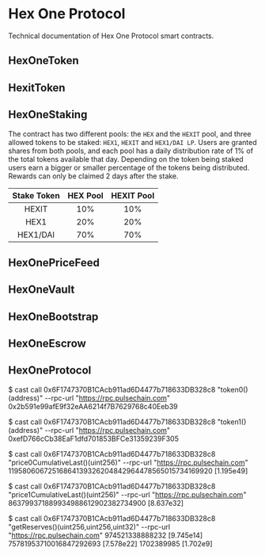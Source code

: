 # Hex One Protocol
Technical documentation of Hex One Protocol smart contracts.

## HexOneToken

## HexitToken

## HexOneStaking
The contract has two different pools: the `HEX` and the `HEXIT` pool, and three allowed tokens to be staked: `HEX1`, `HEXIT` and `HEX1/DAI LP`. Users are granted shares from both pools, and each pool has a daily distribution rate of 1% of the total tokens available that day. Depending on the token being staked users earn a bigger or smaller percentage of the tokens being distributed. Rewards can only be claimed 2 days after the stake.

| Stake Token | HEX Pool | HEXIT Pool |
|:-----------:|:--------:|:----------:|
|    HEXIT    |    10%   |     10%    |
|    HEX1     |    20%   |     20%    |
|   HEX1/DAI  |    70%   |     70%    |

## HexOnePriceFeed

## HexOneVault

## HexOneBootstrap

## HexOneEscrow

## HexOneProtocol


$ cast call 0x6F1747370B1CAcb911ad6D4477b718633DB328c8 "token0()(address)" --rpc-url "https://rpc.pulsechain.com"
0x2b591e99afE9f32eAA6214f7B7629768c40Eeb39

$ cast call 0x6F1747370B1CAcb911ad6D4477b718633DB328c8 "token1()(address)" --rpc-url "https://rpc.pulsechain.com"
0xefD766cCb38EaF1dfd701853BFCe31359239F305

$ cast call 0x6F1747370B1CAcb911ad6D4477b718633DB328c8 "price0CumulativeLast()(uint256)" --rpc-url "https://rpc.pulsechain.com"
11958060672516864139326204842964478565015734169920 [1.195e49]

$ cast call 0x6F1747370B1CAcb911ad6D4477b718633DB328c8 "price1CumulativeLast()(uint256)" --rpc-url "https://rpc.pulsechain.com"
863799371889934988612902382734900 [8.637e32]

$ cast call 0x6F1747370B1CAcb911ad6D4477b718633DB328c8 "getReserves()(uint256,uint256,uint32)" --rpc-url "https://rpc.pulsechain.com"
974521338888232 [9.745e14]        
75781953710016847292693 [7.578e22]
1702389985 [1.702e9]